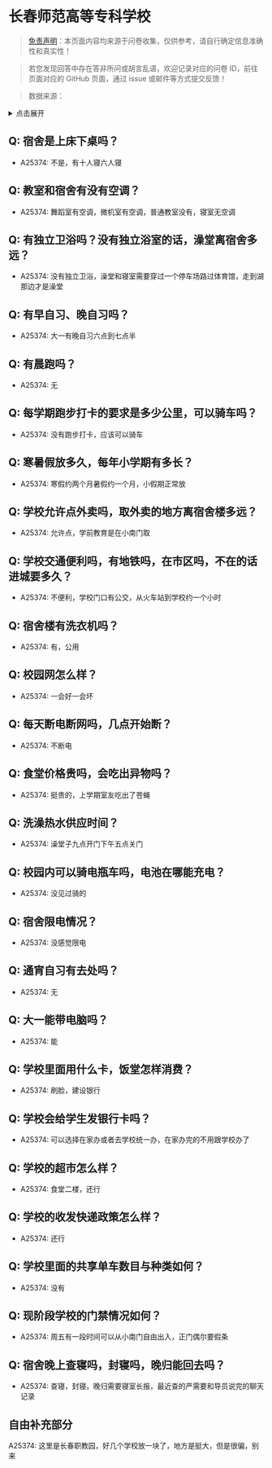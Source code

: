 # 长春师范高等专科学校

> [免责声明](https://colleges.chat/#_3)：本页面内容均来源于问卷收集，仅供参考，请自行确定信息准确性和真实性！

> 若您发现回答中存在答非所问或胡言乱语，欢迎记录对应的问卷 ID，前往页面对应的 GitHub 页面，通过 issue 或邮件等方式提交反馈！

> 数据来源：

<details><summary>点击展开</summary>
<ul>
<li>A25374: 匿名 (2024 年 06 月)</li>
</ul>
</details>

## Q: 宿舍是上床下桌吗？

- A25374: 不是，有十人寝六人寝

## Q: 教室和宿舍有没有空调？

- A25374: 舞蹈室有空调，微机室有空调，普通教室没有，寝室无空调

## Q: 有独立卫浴吗？没有独立浴室的话，澡堂离宿舍多远？

- A25374: 没有独立卫浴，澡堂和寝室需要穿过一个停车场路过体育馆，走到湖那边才是澡堂

## Q: 有早自习、晚自习吗？

- A25374: 大一有晚自习六点到七点半

## Q: 有晨跑吗？

- A25374: 无

## Q: 每学期跑步打卡的要求是多少公里，可以骑车吗？

- A25374: 没有跑步打卡，应该可以骑车

## Q: 寒暑假放多久，每年小学期有多长？

- A25374: 寒假约两个月暑假约一个月，小假期正常放

## Q: 学校允许点外卖吗，取外卖的地方离宿舍楼多远？

- A25374: 允许点，学前教育是在小南门取

## Q: 学校交通便利吗，有地铁吗，在市区吗，不在的话进城要多久？

- A25374: 不便利，学校门口有公交，从火车站到学校约一个小时

## Q: 宿舍楼有洗衣机吗？

- A25374: 有，公用

## Q: 校园网怎么样？

- A25374: 一会好一会坏

## Q: 每天断电断网吗，几点开始断？

- A25374: 不断电

## Q: 食堂价格贵吗，会吃出异物吗？

- A25374: 挺贵的，上学期室友吃出了苍蝇

## Q: 洗澡热水供应时间？

- A25374: 澡堂子九点开门下午五点关门

## Q: 校园内可以骑电瓶车吗，电池在哪能充电？

- A25374: 没见过骑的

## Q: 宿舍限电情况？

- A25374: 没感觉限电

## Q: 通宵自习有去处吗？

- A25374: 无

## Q: 大一能带电脑吗？

- A25374: 能

## Q: 学校里面用什么卡，饭堂怎样消费？

- A25374: 刷脸，建设银行

## Q: 学校会给学生发银行卡吗？

- A25374: 可以选择在家办或者去学校统一办，在家办完的不用跟学校办了

## Q: 学校的超市怎么样？

- A25374: 食堂二楼，还行

## Q: 学校的收发快递政策怎么样？

- A25374: 还行

## Q: 学校里面的共享单车数目与种类如何？

- A25374: 没有

## Q: 现阶段学校的门禁情况如何？

- A25374: 周五有一段时间可以从小南门自由出入，正门偶尔要假条

## Q: 宿舍晚上查寝吗，封寝吗，晚归能回去吗？

- A25374: 查寝，封寝，晚归需要寝室长报，最近查的严需要和导员说完的聊天记录

## 自由补充部分

A25374: 这里是长春职教园，好几个学校放一块了，地方是挺大，但是很偏，别来